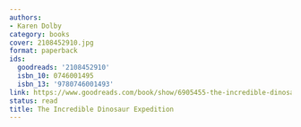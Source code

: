 ```yaml
---
authors:
- Karen Dolby
category: books
cover: 2108452910.jpg
format: paperback
ids:
  goodreads: '2108452910'
  isbn_10: 0746001495
  isbn_13: '9780746001493'
link: https://www.goodreads.com/book/show/6905455-the-incredible-dinosaur-expedition
status: read
title: The Incredible Dinosaur Expedition
---
```


